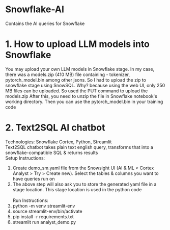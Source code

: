 # Snowflake-AI
 Contains the AI queries for Snowflake

# 1. How to upload LLM models into Snowflake
You may upload your own LLM models in Snowflake stage. In my case, there was a models.zip (410 MB) file containing - tokenizer, pytorch_model.bin among other jsons. So I had to upload the zip to snowflake stage using SnowSQL. Why? because using the web UI, only 250 MB files can be uploaded. So used the PUT command to upload the models.zip
After this, you need to unzip the file in Snowflake notebook's working directory. Then you can use the pytorch_model.bin in your training code

# 2. Text2SQL AI chatbot 
Technologies: Snowflake Cortex, Python, Streamlit <br>
Text2SQL chatbot takes plain text english query, transforms that into a snowflake-compatible SQL & returns results <br>
Setup Instructions: <br>
1. Create demo_sm.yaml file from the Snowsight UI (AI & ML > Cortex Analyst > Try > Create new). Select the tables & columns you want to have queries run on
2. The above step will also ask you to store the generated yaml file in a stage location. This stage location is used in the python code
<br><br>
Run Instructions: <br>
1. python -m venv streamlit-env
2. source streamlit-env/bin/activate
3. pip install -r requirements.txt
4. streamlit run analyst_demo.py
